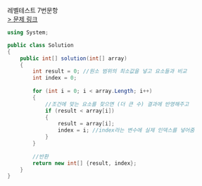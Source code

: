 레벨테스트 7번문항     
[> 문제 링크](https://school.programmers.co.kr/learn/courses/30/lessons/120899)


```cs
using System;

public class Solution 
{
    public int[] solution(int[] array) 
    {
        int result = 0; //원소 범위의 최소값을 넣고 요소들과 비교
        int index = 0; 
        
        for (int i = 0; i < array.Length; i++)
        {
            //조건에 맞는 요소를 찾으면 (더 큰 수) 결과에 반영해주고
            if (result < array[i])
            {
                result = array[i];
                index = i; //index라는 변수에 실제 인덱스를 넣어줌 
            }
        }
        
        //반환
        return new int[] {result, index};
    }
}

```